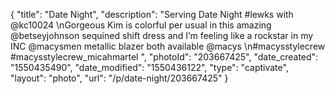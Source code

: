 {
    "title": "Date Night",
    "description": "Serving Date Night #lewks with @kc10024 \nGorgeous Kim is colorful per usual in this amazing @betseyjohnson sequined shift dress and I’m feeling like a rockstar in my INC @macysmen metallic blazer both available @macys \n#macysstylecrew #macysstylecrew_micahmartel ",
    "photoId": "203667425",
    "date_created": "1550435490",
    "date_modified": "1550436122",
    "type": "captivate",
    "layout": "photo",
    "url": "\/p\/date-night\/203667425"
}